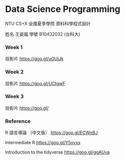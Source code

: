 # Data Science Programming

NTU CS+X 全國夏季學院 資料科學程式設計

姓名 王姿嵐
學號 B10432032 (台科大)

### Week 1
投影片 https://goo.gl/uGUiJk

### Week 2
投影片 https://goo.gl/UCtgwF

### Week 3
投影片 https://goo.gl/




### Reference
R 語言導論 （中文版） https://goo.gl/ECWnBJ

Intermediate R https://goo.gl/Y5xvxs

Introduction to the tidyverse https://goo.gl/ggAUva

